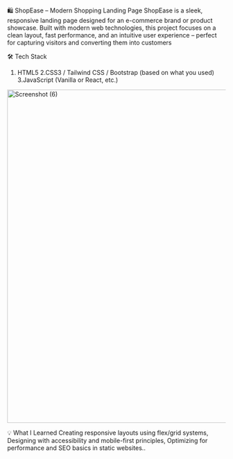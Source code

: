 🛍️ ShopEase – Modern Shopping Landing Page
ShopEase is a sleek, responsive landing page designed for an e-commerce brand or product showcase. Built with modern web technologies, this project focuses on a clean layout, fast performance, and an intuitive user experience – perfect for capturing visitors and converting them into customers

🛠️ Tech Stack
  1. HTML5 
  2.CSS3 / Tailwind CSS / Bootstrap (based on what you used) 
  3.JavaScript (Vanilla or React, etc.)

<img width="1366" height="768" alt="Screenshot (6)" src="https://github.com/user-attachments/assets/89cb696e-4e7f-45e7-b669-408939d10ea6" />


💡 What I Learned
   Creating responsive layouts using flex/grid systems, 
   Designing with accessibility and mobile-first principles, 
   Optimizing for performance and SEO basics in static websites..
